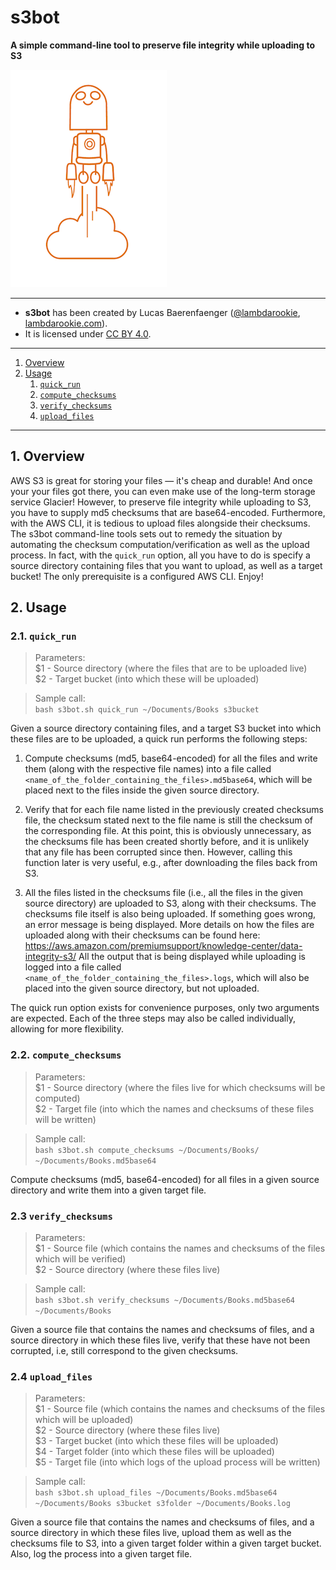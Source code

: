 # s3bot

**A simple command-line tool to preserve file integrity while uploading to S3**

![s3bot](s3bot.png)

---

* **s3bot** has been created by Lucas Baerenfaenger ([@lambdarookie](https://github.com/lambdarookie), [lambdarookie.com](https://lambdarookie.com)).
* It is licensed under [CC BY 4.0](https://creativecommons.org/licenses/by/4.0/).

---

1. [Overview](#1-overview)
2. [Usage](#2-usage)
   1. [`quick_run`](#21-quick_run)
   2. [`compute_checksums`](#22-compute_checksums)
   3. [`verify_checksums`](#23-verify_checksums)
   4. [`upload_files`](#24-upload_files)

---

## 1. Overview

AWS S3 is great for storing your files — it's cheap and durable!
And once your your files got there, you can even make use of the long-term storage service Glacier!
However, to preserve file integrity while uploading to S3, you have to supply md5 checksums that are base64-encoded.
Furthermore, with the AWS CLI, it is tedious to upload files alongside their checksums.
The s3bot command-line tools sets out to remedy the situation by automating the checksum computation/verification as well as the upload process.
In fact, with the `quick_run` option, all you have to do is specify a source directory containing files that you want to upload, as well as a target bucket!
The only prerequisite is a configured AWS CLI.
Enjoy!

## 2. Usage

### 2.1. `quick_run`

> Parameters:<br>
> $1 - Source directory (where the files that are to be uploaded live)<br>
> $2 - Target bucket (into which these will be uploaded)

> Sample call:<br>
> `bash s3bot.sh quick_run ~/Documents/Books s3bucket`

Given a source directory containing files, and a target S3 bucket into which these files are to be uploaded, a quick run performs the following steps:

1. Compute checksums (md5, base64-encoded) for all the files and write them (along with the respective file names) into a file called `<name_of_the_folder_containing_the_files>.md5base64`, which will be placed next to the files inside the given source directory.

2. Verify that for each file name listed in the previously created checksums file, the checksum stated next to the file name is still the checksum of the corresponding file.
   At this point, this is obviously unnecessary, as the checksums file has been created shortly before, and it is unlikely that any file has been corrupted since then.
   However, calling this function later is very useful, e.g., after downloading the files back from S3.

3. All the files listed in the checksums file (i.e., all the files in the given source directory) are uploaded to S3, along with their checksums.
   The checksums file itself is also being uploaded.
   If something goes wrong, an error message is being displayed.
   More details on how the files are uploaded along with their checksums can be found here:
   https://aws.amazon.com/premiumsupport/knowledge-center/data-integrity-s3/
   All the output that is being displayed while uploading is logged into a file called `<name_of_the_folder_containing_the_files>.logs`, which will also be placed into the given source directory, but not uploaded.

The quick run option exists for convenience purposes, only two arguments are expected.
Each of the three steps may also be called individually, allowing for more flexibility.

### 2.2. `compute_checksums`

> Parameters:<br>
> $1 - Source directory (where the files live for which checksums will be computed)<br>
> $2 - Target file (into which the names and checksums of these files will be written)

> Sample call:<br>
> `bash s3bot.sh compute_checksums ~/Documents/Books/ ~/Documents/Books.md5base64`

Compute checksums (md5, base64-encoded) for all files in a given source directory and write them into a given target file.

### 2.3 `verify_checksums`

> Parameters:<br>
> $1 - Source file (which contains the names and checksums of the files which will be verified)<br>
> $2 - Source directory (where these files live)

> Sample call:<br>
> `bash s3bot.sh verify_checksums ~/Documents/Books.md5base64 ~/Documents/Books`

Given a source file that contains the names and checksums of files, and a source directory in which these files live, verify that these have not been corrupted, i.e, still correspond to the given checksums.

### 2.4 `upload_files`

> Parameters:<br>
> $1 - Source file (which contains the names and checksums of the files which will be uploaded)<br>
> $2 - Source directory (where these files live)<br>
> $3 - Target bucket (into which these files will be uploaded)<br>
> $4 - Target folder (into which these files will be uploaded)<br>
> $5 - Target file (into which logs of the upload process will be written)

> Sample call:<br>
> `bash s3bot.sh upload_files ~/Documents/Books.md5base64 ~/Documents/Books s3bucket s3folder ~/Documents/Books.log`

Given a source file that contains the names and checksums of files, and a source directory in which these files live, upload them as well as the checksums file to S3, into a given target folder within a given target bucket. Also, log the process into a given target file.
